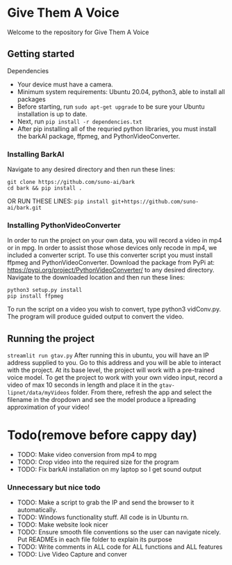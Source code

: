# Give Them A Voice

Welcome to the repository for Give Them A Voice

## Getting started
Dependencies
- Your device must have a camera.
- Minimum system requirements: Ubuntu 20.04, python3, able to install all packages
- Before starting, run `sudo apt-get upgrade` to be sure your Ubuntu installation is up to date.
- Next, run `pip install -r dependencies.txt`
- After pip installing all of the requried python libraries, you must install the barkAI package, ffpmeg, and PythonVideoConverter. 
### Installing BarkAI
Navigate to any desired directory and then run these lines:
```
git clone https://github.com/suno-ai/bark 
cd bark && pip install . 
```
OR RUN THESE LINES:
`pip install git+https://github.com/suno-ai/bark.git`

### Installing PythonVideoConverter
In order to run the project on your own data, you will record a video in mp4 or in mpg. In order to assist those whose devices only recode in mp4, we included a converter script. To use this converter script you must install ffpmeg and PythonVideoConverter. Download the package from PyPi at: https://pypi.org/project/PythonVideoConverter/ to any desired directory.
Navigate to the downloaded location and then run these lines:
```
python3 setup.py install
pip install ffpmeg
```
To run the script on a video you wish to convert, type python3 vidConv.py. The program will produce guided output to convert the video. 

## Running the project
```streamlit run gtav.py```
After running this in ubuntu, you will have an IP address supplied to you. Go to this address and you will be able to interact with the project. At its base level, the project will work with a pre-trained voice model. To get the project to work with your own video input, record a video of max 10 seconds in length and place it in the `gtav-lipnet/data/myVideos` folder. From there, refresh the app and select the filename in the dropdown and see the model produce a lipreading approximation of your video! 
# Todo(remove before cappy day)
- TODO: Make video conversion from mp4 to mpg
- TODO: Crop video into the required size for the program
- TODO: Fix barkAI installation on my laptop so I get sound output

### Unnecessary but nice todo
- TODO: Make a script to grab the IP and send the browser to it automatically.
- TODO: Windows functionality stuff. All code is in Ubuntu rn.
- TODO: Make website look nicer
- TODO: Ensure smooth file conventions so the user can navigate nicely. Put READMEs in each file folder to explain its purpose
- TODO: Write comments in ALL code for ALL functions and ALL features
- TODO: Live Video Capture and conver
